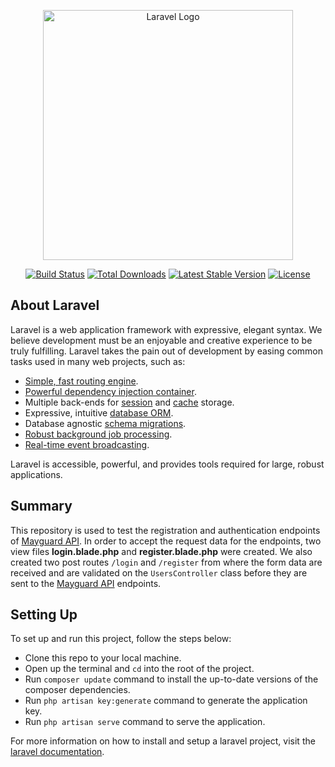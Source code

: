 <p align="center"><a href="https://laravel.com" target="_blank"><img src="https://raw.githubusercontent.com/laravel/art/master/logo-lockup/5%20SVG/2%20CMYK/1%20Full%20Color/laravel-logolockup-cmyk-red.svg" width="400" alt="Laravel Logo"></a></p>

<p align="center">
<a href="https://travis-ci.org/laravel/framework"><img src="https://travis-ci.org/laravel/framework.svg" alt="Build Status"></a>
<a href="https://packagist.org/packages/laravel/framework"><img src="https://img.shields.io/packagist/dt/laravel/framework" alt="Total Downloads"></a>
<a href="https://packagist.org/packages/laravel/framework"><img src="https://img.shields.io/packagist/v/laravel/framework" alt="Latest Stable Version"></a>
<a href="https://packagist.org/packages/laravel/framework"><img src="https://img.shields.io/packagist/l/laravel/framework" alt="License"></a>
</p>

## About Laravel

Laravel is a web application framework with expressive, elegant syntax. We believe development must be an enjoyable and creative experience to be truly fulfilling. Laravel takes the pain out of development by easing common tasks used in many web projects, such as:

- [Simple, fast routing engine](https://laravel.com/docs/routing).
- [Powerful dependency injection container](https://laravel.com/docs/container).
- Multiple back-ends for [session](https://laravel.com/docs/session) and [cache](https://laravel.com/docs/cache) storage.
- Expressive, intuitive [database ORM](https://laravel.com/docs/eloquent).
- Database agnostic [schema migrations](https://laravel.com/docs/migrations).
- [Robust background job processing](https://laravel.com/docs/queues).
- [Real-time event broadcasting](https://laravel.com/docs/broadcasting).

Laravel is accessible, powerful, and provides tools required for large, robust applications.

## Summary

This repository is used to test the registration and authentication endpoints of [Mayguard API](https://apidev.mayguard.ai/api/doc/). In order to accept the request data for the endpoints, two view files **login.blade.php** and **register.blade.php** were created. We also created two post routes `/login` and `/register` from where the form data are received and are validated on the `UsersController` class before they are sent to the [Mayguard API](https://apidev.mayguard.ai/api/doc/) endpoints.

## Setting Up

To set up and run this project, follow the steps below:
- Clone this repo to your local machine.
- Open up the terminal and ```cd``` into the root of the project.
- Run ```composer update``` command to install the up-to-date versions of the composer dependencies.
- Run ```php artisan key:generate``` command to generate the application key.
- Run ```php artisan serve``` command to serve the application.

For more information on how to install and setup a laravel project, visit the [laravel documentation](https://laravel.com/docs).
